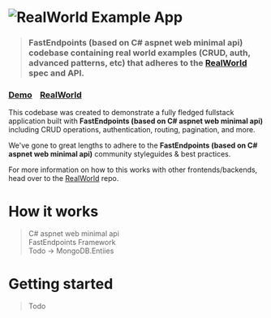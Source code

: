 # ![RealWorld Example App](logo.png)

> ### FastEndpoints (based on C# aspnet web minimal api) codebase containing real world examples (CRUD, auth, advanced patterns, etc) that adheres to the [RealWorld](https://github.com/gothinkster/realworld) spec and API.


### [Demo](https://demo.realworld.io/)&nbsp;&nbsp;&nbsp;&nbsp;[RealWorld](https://github.com/gothinkster/realworld)


This codebase was created to demonstrate a fully fledged fullstack application built with **FastEndpoints (based on C# aspnet web minimal api)** including CRUD operations, authentication, routing, pagination, and more.

We've gone to great lengths to adhere to the **FastEndpoints (based on C# aspnet web minimal api)** community styleguides & best practices.

For more information on how to this works with other frontends/backends, head over to the [RealWorld](https://github.com/gothinkster/realworld) repo.


# How it works

> C# aspnet web minimal api  
> FastEndpoints Framework  
> Todo -> MongoDB.Entiies

# Getting started

> Todo

